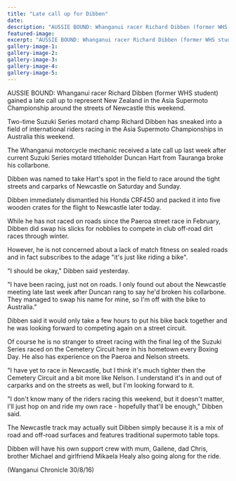 ```yaml
---
title: "Late call up for Dibben"
date: 
description: "AUSSIE BOUND: Whanganui racer Richard Dibben (former WHS student) gained a late call up to represent New Zealand in the Asia Supermoto Championship around the streets of Newcastle this weekend."
featured-image: 
excerpt: "AUSSIE BOUND: Whanganui racer Richard Dibben (former WHS student) gained a late call up to represent New Zealand in the Asia Supermoto Championship around the streets of Newcastle this weekend."
gallery-image-1: 
gallery-image-2: 
gallery-image-3: 
gallery-image-4: 
gallery-image-5: 
---
```


<p>AUSSIE BOUND: Whanganui racer Richard Dibben (former WHS student) gained a late call up to represent New Zealand in the Asia Supermoto Championship around the streets of Newcastle this weekend.</p>
<p>Two-time Suzuki Series motard champ Richard Dibben has sneaked into a field of international riders racing in the Asia Supermoto Championships in Australia this weekend.</p>
<p>The Whanganui motorcycle mechanic received a late call up last week after current Suzuki Series motard titleholder Duncan Hart from Tauranga broke his collarbone.</p>
<p>Dibben was named to take Hart's spot in the field to race around the tight streets and carparks of Newcastle on Saturday and Sunday.</p>
<p>Dibben immediately dismantled his Honda CRF450 and packed it into five wooden crates for the flight to Newcastle later today.</p>
<p>While he has not raced on roads since the Paeroa street race in February, Dibben did swap his slicks for nobblies to compete in club off-road dirt races through winter.</p>
<p>However, he is not concerned about a lack of match fitness on sealed roads and in fact subscribes to the adage "it's just like riding a bike".</p>
<p>"I should be okay," Dibben said yesterday.</p>
<p>"I have been racing, just not on roads. I only found out about the Newcastle meeting late last week after Duncan rang to say he'd broken his collarbone. They managed to swap his name for mine, so I'm off with the bike to Australia."</p>
<p>Dibben said it would only take a few hours to put his bike back together and he was looking forward to competing again on a street circuit.</p>
<p>Of course he is no stranger to street racing with the final leg of the Suzuki Series raced on the Cemetery Circuit here in his hometown every Boxing Day. He also has experience on the Paeroa and Nelson streets.</p>
<p>"I have yet to race in Newcastle, but I think it's much tighter then the Cemetery Circuit and a bit more like Nelson. I understand it's in and out of carparks and on the streets as well, but I'm looking forward to it.</p>
<p>"I don't know many of the riders racing this weekend, but it doesn't matter, I'll just hop on and ride my own race - hopefully that'll be enough," Dibben said.</p>
<p>The Newcastle track may actually suit Dibben simply because it is a mix of road and off-road surfaces and features traditional supermoto table tops.</p>
<p>Dibben will have his own support crew with mum, Gailene, dad Chris, brother Michael and girlfriend Mikaela Healy also going along for the ride.</p>
<p>(Wanganui Chronicle 30/8/16)</p>

